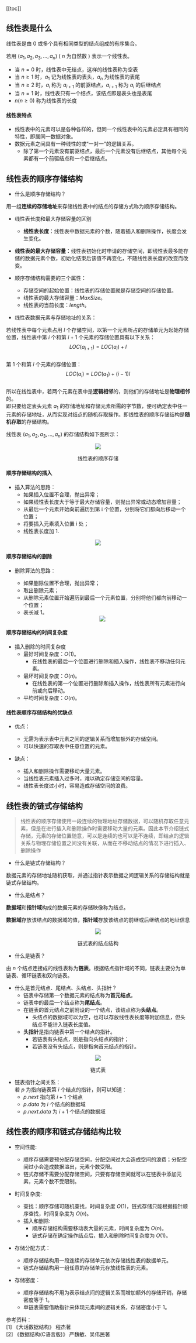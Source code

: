 [[toc]]
## 线性表是什么
线性表是由 0 或多个具有相同类型的结点组成的有序集合。

若用 $(a_1,a_2,a_3,...,a_n)$ ( $n$ 为自然数 ) 表示一个线性表。
- 当 $n=0$ 时，线性表中无结点，这样的线性表称为空表
- 当 $n\ge 1$ 时，$a_1$ 记为线性表的表头，$a_n$ 为线性表的表尾
- 当 $n\ge 2$ 时，$a_i$ 称为 $a_{i+1}$ 的前驱结点，$a_{i+1}$ 称为 $a_i$ 的后继结点
- 当 $n=1$ 时，线性表只有一个结点，该结点即是表头也是表尾
- $n(n\ge 0)$ 称为线性表的长度

#### 线性表特点
* 线性表中的元素可以是各种各样的，但同一个线性表中的元素必定具有相同的特性，即属同一数据对象。
* 数据元素之间具有一种线性的或“一对一”的逻辑关系。
  * 除了第一个元素没有前驱结点，最后一个元素没有后继结点，其他每个元素都有一个前驱结点和一个后继结点。

## 线性表的顺序存储结构

- 什么是顺序存储结构？

用一组**连续的存储地址**来存储线性表中的结点的存储方式称为顺序存储结构。

- 线性表长度和最大存储容量的区别
  - **线性表长度**：线性表中数据元素的个数，随着插入和删除操作，长度会发生变化。  
 - **线性表的最大存储容量**：线性表初始化时申请的存储空间，即线性表最多能存储的数据元素个数，初始化结束后该值不再变化，不随线性表长度的改变而改变。

- 顺序存储结构需要的三个属性：
  - 存储空间的起始位置：线性表的存储位置就是存储空间的存储位置。
  - 线性表的最大存储容量：$MaxSize$。
  - 线性表的当前长度：$length$。

- 线性表数据元素与存储地址的关系： 

若线性表中每个元素占用 $l$ 个存储空间，以第一个元素所占的存储单元为起始存储位置，线性表中第 $i$ 个和第 $i+1$ 个元素的存储位置具有以下关系：
$$LOC(a_{i+1})=LOC(a_i)+l$$  
第 $1$ 个和第 $i$ 个元素的存储位置：
$$LOC(a_i)=LOC(a_1)+(i-1)l$$  
所以在线性表中，若两个元素在表中是**逻辑相邻**的，则他们的存储地址是**物理相邻**的。  
即只要给定表头元素 $a_1$ 的存储地址和存储元素所需的字节数，便可确定表中任一元素的存储地址，从而实现对结点的随机存取操作。即线性表的顺序存储结构是**随机存取**的存储结构。

线性表 $(a_1,a_2,a_3,...,a_n)$ 的存储结构如下图所示：

<div align="center">
    <img src="https://blog-review-notes.oss-cn-beijing.aliyuncs.com/algorithm/data-structures/_images/线性表_顺序存储.png">
    <p> 线性表的顺序存储 </p>
</div>

#### 顺序存储结构的插入
- 插入算法的思路：
  - 如果插入位置不合理，抛出异常；
  - 如果线性表长度大于等于最大存储容量，则抛出异常或动态增加容量；
  - 从最后一个元素开始向前遍历到第 i 个位置，分别将它们都向后移动一个位置；
  - 将要插入元素填入位置 i 处；
  - 线性表长度加 1.
  
<div align="center">
    <img src="https://blog-review-notes.oss-cn-beijing.aliyuncs.com/algorithm/data-structures/_images/线性表_插入前后的变化.png">
</div>

#### 顺序存储结构的删除
- 删除算法的思路：
  - 如果删除位置不合理，抛出异常；
  - 取出删除元素；
  - 从删除元素位置开始遍历到最后一个元素位置，分别将他们都向前移动一个位置；
  - 表长减 1。
  
  <div align="center">
      <img src="https://blog-review-notes.oss-cn-beijing.aliyuncs.com/algorithm/data-structures/_images/线性表_删除前后的变化.png">
  </div>
  
#### 顺序存储结构的时间复杂度

- 插入删除的时间复杂度
  - 最好时间复杂度：$O(1)$。
    - 在线性表的最后一个位置进行删除和插入操作，线性表不移动任何元素。
  - 最坏时间复杂度：$O(n)$。
    - 在线性表的第一个位置进行删除和插入操作，线性表所有元素进行向前或向后移动。
  - 平均时间复杂度：$O(n)$。
  
#### 线性表顺序存储结构的优缺点 
- 优点：
  - 无需为表示表中元素之间的逻辑关系而增加额外的存储空间。
  - 可以快速的存取表中任意位置的元素。

- 缺点：
  - 插入和删除操作需要移动大量元素。
  - 当线性表元素插入过多时，难以确定存储空间的容量。
  - 线性表长度过小时，容易造成存储空间的浪费。

## 线性表的链式存储结构

> 线性表的顺序存储使用一段连续的物理地址存储数据，可以随机存取任意元素，但是在进行插入和删除操作时需要移动大量的元素。因此本节介绍链式存储，元素的存储位置随意，可以是连续的也可以是不连续，即结点的逻辑关系与物理存储位置之间没有关联，从而在不移动结点的情况下进行插入、删除操作

- 什么是链式存储结构？

数据元素的存储地址随机获取，并通过指针表示数据之间逻辑关系的存储结构就是链式存储结构。

- 什么是结点？

**数据域**和**指针域**构成的数据元素的存储映像称为结点。

**数据域**存放该结点的数据域的值，**指针域**存放该结点的前继或后继结点的地址信息

<div align="center">
    <img src="https://blog-review-notes.oss-cn-beijing.aliyuncs.com/algorithm/data-structures/_images/线性表_链式存储.png">
    <p> 链式表的结点结构 </p>
</div>

- 什么是链表？

由 $n$ 个结点连接成的线性表称为**链表**。根据结点指针域的不同，链表主要分为单链表、循环链表和双向链表。  

- 什么是首元结点、尾结点、头结点、头指针？  
  - 链表中存储第一个数据元素的结点称为**首元结点**。     
  - 链表中的最后一个结点称为**尾结点**。  
  - 在链表的首元结点之前附设的一个结点，该结点称为**头结点**。
    - 头结点的数据域可以为空，也可以存放线性表长度等附加信息，但头结点不能计入链表长度值。  
  - **头指针**是指向链表中第一个结点的指针。
    - 若链表有头结点，则是指向头结点的指针；
    - 若链表没有头结点，则是指向首元结点的指针。  

<div align="center">
    <img src="https://blog-review-notes.oss-cn-beijing.aliyuncs.com/algorithm/data-structures/_images/线性表_链式表.png">
    <p> 链式表 </p>
</div>

- 链表指针之间关系：  
若 $p$ 为指向链表第 $i$ 个结点的指针，则可以知道：
  - $p.next$ 指向第 $i+1$ 个结点
  - $p.data$ 为 $i$ 个结点的数据域
  - $p.next.data$ 为 $i+1$ 个结点的数据域

## 线性表的顺序和链式存储结构比较

- 空间性能:
  - 顺序存储需要预分配存储空间，分配空间过大会造成空间的浪费；分配空间过小会造成数据溢出，元素个数受限。
  - 链式存储不需要分配存储空间，只要有存储空间就可以在链表中添加元素，元素个数不受限制。

- 时间复杂度:
  - 查找：顺序存储可随机查找，时间复杂度 $O(1)$，链式存储只能根据指针顺序查找，时间复杂度为 $O(n)$。
  - 插入和删除:
    - 顺序存储结构需要移动表大量的元素，时间复杂度为 $O(n)$。
    - 链式存储在确定操作结点后，插入和删除时间复杂度为 $O(1)$。
    
- 存储分配方式：
  - 顺序存储结构用一段连续的存储单元依次存储线性表的数据单元。
  - 链式存储结构用一组任意的存储单元存放线性表的元素。
  
- 存储密度：
  - 顺序存储结构不用为表示结点间的逻辑关系而增加额外的存储开销，存储密度等于 1。
  - 单链表需要借助指针来体现元素间的逻辑关系，存储密度小于 1。


 参考资料：   
[1] 《大话数据结构》 程杰著  
[2] 《数据结构(C语言版)》 严魏敏、吴伟民著